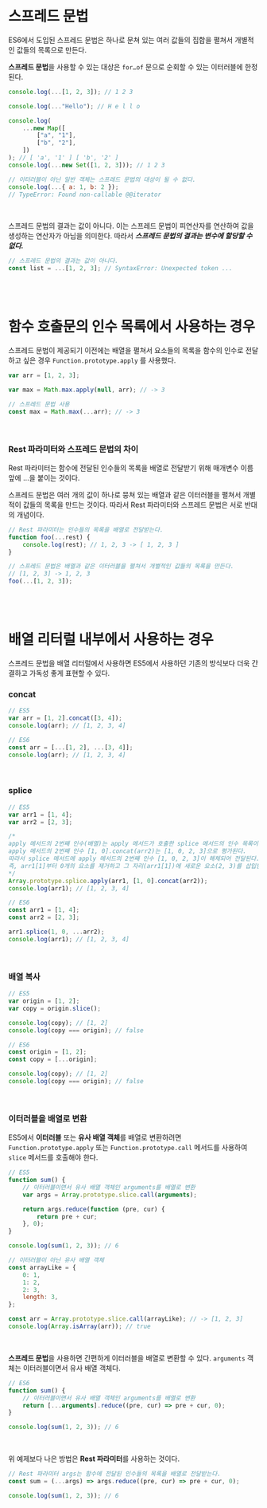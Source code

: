 # 스프레드 문법

ES6에서 도입된 스프레드 문법은 하나로 문쳐 있는 여러 값들의 집합을 펼쳐서 개별적인 값들의 목록으로 만든다.

**스프레드 문법**을 사용할 수 있는 대상은 `for…of` 문으로 순회할 수 있는 이터러블에 한정된다.

```jsx
console.log(...[1, 2, 3]); // 1 2 3

console.log(..."Hello"); // H e l l o

console.log(
    ...new Map([
        ["a", "1"],
        ["b", "2"],
    ])
); // [ 'a', '1' ] [ 'b', '2' ]
console.log(...new Set([1, 2, 3])); // 1 2 3

// 이터러블이 아닌 일반 객체는 스프레드 문법의 대상이 될 수 없다.
console.log(...{ a: 1, b: 2 });
// TypeError: Found non-callable @@iterator
```

<br>

스프레드 문법의 결과는 값이 아니다. 이는 스프레드 문법이 피연산자를 연산하여 값을 생성하는 연산자가 아님을 의미한다. 따라서 **_스프레드 문법의 결과는 변수에 할당할 수 없다._**

```jsx
// 스프레드 문법의 결과는 값이 아니다.
const list = ...[1, 2, 3]; // SyntaxError: Unexpected token ...
```

<br><br>

# 함수 호출문의 인수 목록에서 사용하는 경우

스프레드 문법이 제공되기 이전에는 배열을 펼쳐서 요소들의 목록을 함수의 인수로 전달하고 싶은 경우 `Function.prototype.apply` 를 사용했다.

```jsx
var arr = [1, 2, 3];

var max = Math.max.apply(null, arr); // -> 3

// 스프레드 문법 사용
const max = Math.max(...arr); // -> 3
```

<br>

### Rest 파라미터와 스프레드 문법의 차이

Rest 파라미터는 함수에 전달된 인수들의 목록을 배열로 전달받기 위해 매개변수 이름 앞에 …을 붙이는 것이다.

스프레드 문법은 여러 개의 값이 하나로 뭉쳐 있는 배열과 같은 이터러블을 펼쳐서 개별적이 값들의 목록을 만드는 것이다. 따라서 Rest 파라미터와 스프레드 문법은 서로 반대의 개념이다.

```jsx
// Rest 파라미터는 인수들의 목록을 배열로 전달받는다.
function foo(...rest) {
    console.log(rest); // 1, 2, 3 -> [ 1, 2, 3 ]
}

// 스프레드 문법은 배열과 같은 이터러블을 펼쳐서 개별적인 값들의 목록을 만든다.
// [1, 2, 3] -> 1, 2, 3
foo(...[1, 2, 3]);
```

<br><br>

# 배열 리터럴 내부에서 사용하는 경우

스프레드 문법을 배열 리터럴에서 사용하면 ES5에서 사용하던 기존의 방식보다 더욱 간결하고 가독성 좋게 표현할 수 있다.

### concat

```jsx
// ES5
var arr = [1, 2].concat([3, 4]);
console.log(arr); // [1, 2, 3, 4]
```

```jsx
// ES6
const arr = [...[1, 2], ...[3, 4]];
console.log(arr); // [1, 2, 3, 4]
```

<br>

### splice

```jsx
// ES5
var arr1 = [1, 4];
var arr2 = [2, 3];

/*
apply 메서드의 2번째 인수(배열)는 apply 메서드가 호출한 splice 메서드의 인수 목록이다.
apply 메서드의 2번째 인수 [1, 0].concat(arr2)는 [1, 0, 2, 3]으로 평가된다.
따라서 splice 메서드에 apply 메서드의 2번째 인수 [1, 0, 2, 3]이 해체되어 전달된다.
즉, arr1[1]부터 0개의 요소를 제거하고 그 자리(arr1[1])에 새로운 요소(2, 3)를 삽입한다.
*/
Array.prototype.splice.apply(arr1, [1, 0].concat(arr2));
console.log(arr1); // [1, 2, 3, 4]
```

```jsx
// ES6
const arr1 = [1, 4];
const arr2 = [2, 3];

arr1.splice(1, 0, ...arr2);
console.log(arr1); // [1, 2, 3, 4]
```

<br>

### 배열 복사

```jsx
// ES5
var origin = [1, 2];
var copy = origin.slice();

console.log(copy); // [1, 2]
console.log(copy === origin); // false
```

```jsx
// ES6
const origin = [1, 2];
const copy = [...origin];

console.log(copy); // [1, 2]
console.log(copy === origin); // false
```

<br>

### 이터러블을 배열로 변환

ES5에서 **이터러블** 또는 **유사 배열 객체**를 배열로 변환하려면 `Function.prototype.apply` 또는 `Function.prototype.call` 메서드를 사용하여 `slice` 메서드를 호출해야 한다.

```jsx
// ES5
function sum() {
    // 이터러블이면서 유사 배열 객체인 arguments를 배열로 변환
    var args = Array.prototype.slice.call(arguments);

    return args.reduce(function (pre, cur) {
        return pre + cur;
    }, 0);
}

console.log(sum(1, 2, 3)); // 6
```

```jsx
// 이터러블이 아닌 유사 배열 객체
const arrayLike = {
    0: 1,
    1: 2,
    2: 3,
    length: 3,
};

const arr = Array.prototype.slice.call(arrayLike); // -> [1, 2, 3]
console.log(Array.isArray(arr)); // true
```

<br>

**스프레드 문법**을 사용하면 간편하게 이터러블을 배열로 변환할 수 있다. `arguments` 객체는 이터러블이면서 유사 배열 객체다.

```jsx
// ES6
function sum() {
    // 이터러블이면서 유사 배열 객체인 arguments를 배열로 변환
    return [...arguments].reduce((pre, cur) => pre + cur, 0);
}

console.log(sum(1, 2, 3)); // 6
```

<br>

위 예제보다 나은 방법은 **Rest 파라미터**를 사용하는 것이다.

```jsx
// Rest 파라미터 args는 함수에 전달된 인수들의 목록을 배열로 전달받는다.
const sum = (...args) => args.reduce((pre, cur) => pre + cur, 0);

console.log(sum(1, 2, 3)); // 6
```
